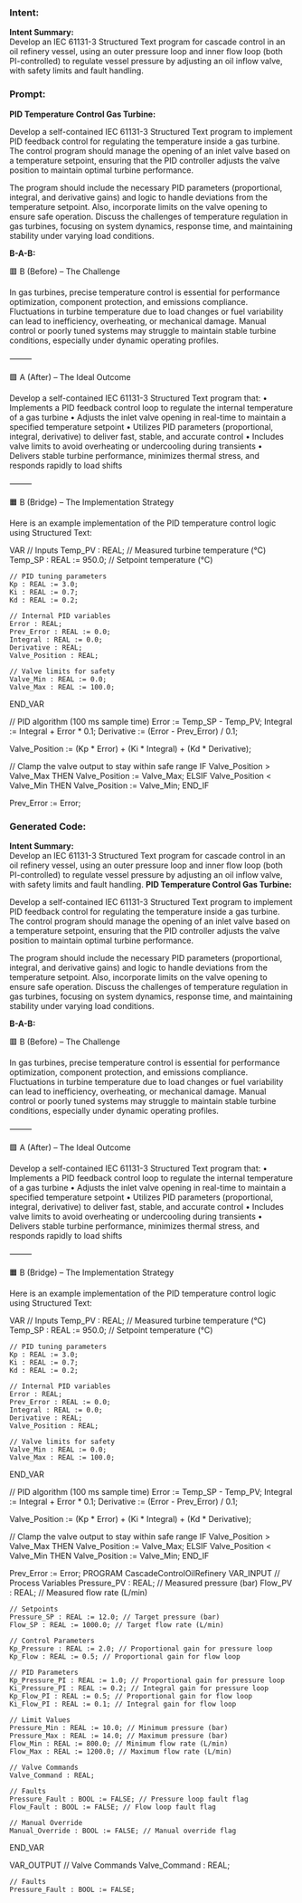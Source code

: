### Intent:
**Intent Summary:**  
Develop an IEC 61131-3 Structured Text program for cascade control in an oil refinery vessel, using an outer pressure loop and inner flow loop (both PI-controlled) to regulate vessel pressure by adjusting an oil inflow valve, with safety limits and fault handling.

### Prompt:
**PID Temperature Control Gas Turbine:**

Develop a self-contained IEC 61131-3 Structured Text program to implement PID feedback control for regulating the temperature inside a gas turbine. The control program should manage the opening of an inlet valve based on a temperature setpoint, ensuring that the PID controller adjusts the valve position to maintain optimal turbine performance.

The program should include the necessary PID parameters (proportional, integral, and derivative gains) and logic to handle deviations from the temperature setpoint. Also, incorporate limits on the valve opening to ensure safe operation. Discuss the challenges of temperature regulation in gas turbines, focusing on system dynamics, response time, and maintaining stability under varying load conditions.

**B-A-B:**

🟥 B (Before) – The Challenge

In gas turbines, precise temperature control is essential for performance optimization, component protection, and emissions compliance. Fluctuations in turbine temperature due to load changes or fuel variability can lead to inefficiency, overheating, or mechanical damage. Manual control or poorly tuned systems may struggle to maintain stable turbine conditions, especially under dynamic operating profiles.

⸻

🟩 A (After) – The Ideal Outcome

Develop a self-contained IEC 61131-3 Structured Text program that:
	•	Implements a PID feedback control loop to regulate the internal temperature of a gas turbine
	•	Adjusts the inlet valve opening in real-time to maintain a specified temperature setpoint
	•	Utilizes PID parameters (proportional, integral, derivative) to deliver fast, stable, and accurate control
	•	Includes valve limits to avoid overheating or undercooling during transients
	•	Delivers stable turbine performance, minimizes thermal stress, and responds rapidly to load shifts

⸻

🟧 B (Bridge) – The Implementation Strategy

Here is an example implementation of the PID temperature control logic using Structured Text:

VAR
    // Inputs
    Temp_PV : REAL;                      // Measured turbine temperature (°C)
    Temp_SP : REAL := 950.0;             // Setpoint temperature (°C)

    // PID tuning parameters
    Kp : REAL := 3.0;
    Ki : REAL := 0.7;
    Kd : REAL := 0.2;

    // Internal PID variables
    Error : REAL;
    Prev_Error : REAL := 0.0;
    Integral : REAL := 0.0;
    Derivative : REAL;
    Valve_Position : REAL;

    // Valve limits for safety
    Valve_Min : REAL := 0.0;
    Valve_Max : REAL := 100.0;
END_VAR

// PID algorithm (100 ms sample time)
Error := Temp_SP - Temp_PV;
Integral := Integral + Error * 0.1;
Derivative := (Error - Prev_Error) / 0.1;

Valve_Position := (Kp * Error) + (Ki * Integral) + (Kd * Derivative);

// Clamp the valve output to stay within safe range
IF Valve_Position > Valve_Max THEN
    Valve_Position := Valve_Max;
ELSIF Valve_Position < Valve_Min THEN
    Valve_Position := Valve_Min;
END_IF

Prev_Error := Error;

### Generated Code:
**Intent Summary:**  
Develop an IEC 61131-3 Structured Text program for cascade control in an oil refinery vessel, using an outer pressure loop and inner flow loop (both PI-controlled) to regulate vessel pressure by adjusting an oil inflow valve, with safety limits and fault handling.
**PID Temperature Control Gas Turbine:**

Develop a self-contained IEC 61131-3 Structured Text program to implement PID feedback control for regulating the temperature inside a gas turbine. The control program should manage the opening of an inlet valve based on a temperature setpoint, ensuring that the PID controller adjusts the valve position to maintain optimal turbine performance.

The program should include the necessary PID parameters (proportional, integral, and derivative gains) and logic to handle deviations from the temperature setpoint. Also, incorporate limits on the valve opening to ensure safe operation. Discuss the challenges of temperature regulation in gas turbines, focusing on system dynamics, response time, and maintaining stability under varying load conditions.

**B-A-B:**

🟥 B (Before) – The Challenge

In gas turbines, precise temperature control is essential for performance optimization, component protection, and emissions compliance. Fluctuations in turbine temperature due to load changes or fuel variability can lead to inefficiency, overheating, or mechanical damage. Manual control or poorly tuned systems may struggle to maintain stable turbine conditions, especially under dynamic operating profiles.

⸻

🟩 A (After) – The Ideal Outcome

Develop a self-contained IEC 61131-3 Structured Text program that:
	•	Implements a PID feedback control loop to regulate the internal temperature of a gas turbine
	•	Adjusts the inlet valve opening in real-time to maintain a specified temperature setpoint
	•	Utilizes PID parameters (proportional, integral, derivative) to deliver fast, stable, and accurate control
	•	Includes valve limits to avoid overheating or undercooling during transients
	•	Delivers stable turbine performance, minimizes thermal stress, and responds rapidly to load shifts

⸻

🟧 B (Bridge) – The Implementation Strategy

Here is an example implementation of the PID temperature control logic using Structured Text:

VAR
    // Inputs
    Temp_PV : REAL;                      // Measured turbine temperature (°C)
    Temp_SP : REAL := 950.0;             // Setpoint temperature (°C)

    // PID tuning parameters
    Kp : REAL := 3.0;
    Ki : REAL := 0.7;
    Kd : REAL := 0.2;

    // Internal PID variables
    Error : REAL;
    Prev_Error : REAL := 0.0;
    Integral : REAL := 0.0;
    Derivative : REAL;
    Valve_Position : REAL;

    // Valve limits for safety
    Valve_Min : REAL := 0.0;
    Valve_Max : REAL := 100.0;
END_VAR

// PID algorithm (100 ms sample time)
Error := Temp_SP - Temp_PV;
Integral := Integral + Error * 0.1;
Derivative := (Error - Prev_Error) / 0.1;

Valve_Position := (Kp * Error) + (Ki * Integral) + (Kd * Derivative);

// Clamp the valve output to stay within safe range
IF Valve_Position > Valve_Max THEN
    Valve_Position := Valve_Max;
ELSIF Valve_Position < Valve_Min THEN
    Valve_Position := Valve_Min;
END_IF

Prev_Error := Error;
PROGRAM CascadeControlOilRefinery
VAR_INPUT
    // Process Variables
    Pressure_PV : REAL; // Measured pressure (bar)
    Flow_PV : REAL; // Measured flow rate (L/min)

    // Setpoints
    Pressure_SP : REAL := 12.0; // Target pressure (bar)
    Flow_SP : REAL := 1000.0; // Target flow rate (L/min)

    // Control Parameters
    Kp_Pressure : REAL := 2.0; // Proportional gain for pressure loop
    Kp_Flow : REAL := 0.5; // Proportional gain for flow loop

    // PID Parameters
    Kp_Pressure_PI : REAL := 1.0; // Proportional gain for pressure loop
    Ki_Pressure_PI : REAL := 0.2; // Integral gain for pressure loop
    Kp_Flow_PI : REAL := 0.5; // Proportional gain for flow loop
    Ki_Flow_PI : REAL := 0.1; // Integral gain for flow loop

    // Limit Values
    Pressure_Min : REAL := 10.0; // Minimum pressure (bar)
    Pressure_Max : REAL := 14.0; // Maximum pressure (bar)
    Flow_Min : REAL := 800.0; // Minimum flow rate (L/min)
    Flow_Max : REAL := 1200.0; // Maximum flow rate (L/min)

    // Valve Commands
    Valve_Command : REAL;

    // Faults
    Pressure_Fault : BOOL := FALSE; // Pressure loop fault flag
    Flow_Fault : BOOL := FALSE; // Flow loop fault flag

    // Manual Override
    Manual_Override : BOOL := FALSE; // Manual override flag
END_VAR

VAR_OUTPUT
    // Valve Commands
    Valve_Command : REAL;

    // Faults
    Pressure_Fault : BOOL := FALSE;
